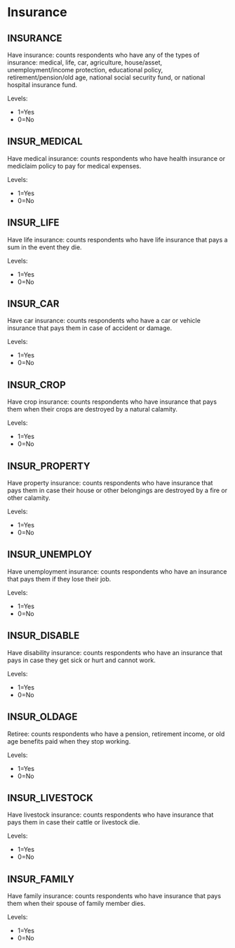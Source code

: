 # Insurance



## INSURANCE
Have insurance: counts respondents who have any of the types of insurance: medical, life, car, agriculture, house/asset, unemployment/income protection, educational policy, retirement/pension/old age, national social security fund, or national hospital insurance fund. 

Levels:

+ 1=Yes
+ 0=No

## INSUR_MEDICAL
Have medical insurance: counts respondents who have health insurance or mediclaim policy to pay for medical expenses.

Levels:

+ 1=Yes
+ 0=No

## INSUR_LIFE
Have life insurance: counts respondents who have life insurance that pays a sum in the event they die.

Levels:

+ 1=Yes
+ 0=No

## INSUR_CAR
Have car insurance: counts respondents who have a car or vehicle insurance that pays them in case of accident or damage.

Levels:

+ 1=Yes
+ 0=No

## INSUR_CROP
Have crop insurance: counts respondents who have insurance that pays them when their crops are destroyed by a natural calamity.  

Levels:

+ 1=Yes
+ 0=No

## INSUR_PROPERTY
Have property insurance: counts respondents who have insurance that pays them in case their house or other belongings are destroyed by a fire or other calamity. 

Levels:

+ 1=Yes
+ 0=No

## INSUR_UNEMPLOY
Have unemployment insurance: counts respondents who have an insurance that pays them if they lose their job. 

Levels:

+ 1=Yes
+ 0=No

## INSUR_DISABLE
Have disability insurance: counts respondents who have an insurance that pays in case they get sick or hurt and cannot work.

Levels:

+ 1=Yes
+ 0=No

## INSUR_OLDAGE
Retiree: counts respondents who have a pension, retirement income, or old age benefits paid when they stop working. 

Levels:

+ 1=Yes
+ 0=No

## INSUR_LIVESTOCK
Have livestock insurance: counts respondents who have insurance that pays them in case their cattle or livestock die.

Levels:

+ 1=Yes
+ 0=No

## INSUR_FAMILY
Have family insurance: counts respondents who have insurance that pays them when their spouse of family member dies.

Levels:

+ 1=Yes
+ 0=No
